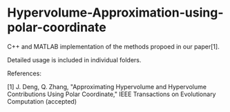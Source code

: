 # Hypervolume-Approximation-using-polar-coordinate

C++ and MATLAB implementation of the methods propoed in our paper[1].

Detailed usage is included in individual folders.

References:

[1] J. Deng, Q. Zhang, "Approximating Hypervolume and Hypervolume Contributions Using Polar Coordinate,"
	IEEE Transactions on Evolutionary Computation (accepted)
